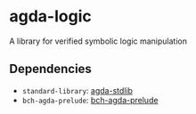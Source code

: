 # agda-logic
A library for verified symbolic logic manipulation

## Dependencies
- `standard-library`: [agda-stdlib](github.com/agda/agda-stdlib)
- `bch-agda-prelude`: [bch-agda-prelude](github.com/bch29/bch-agda-prelude)
